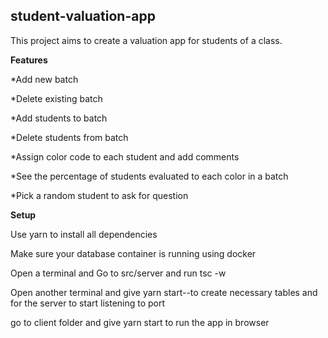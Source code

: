 ## student-valuation-app

This project aims to create a valuation app for students of a class. 

**Features**

*Add new batch

*Delete existing batch

*Add students to batch

*Delete students from batch

*Assign color code to each student and add comments 

*See the percentage of students evaluated to each color in a batch

*Pick a random student to ask for question


**Setup**

Use yarn to install all dependencies 

Make sure your database container is running using docker

Open a terminal and Go to src/server and run tsc -w

Open another terminal and give yarn start--to create necessary tables and for the server to start listening to port

go to client folder and give yarn start to run the app in browser


